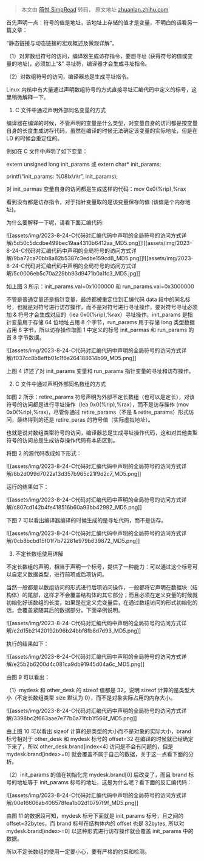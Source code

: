 > 本文由 [简悦 SimpRead](http://ksria.com/simpread/) 转码， 原文地址 [zhuanlan.zhihu.com](https://zhuanlan.zhihu.com/p/109474273)

首先声明一点：符号的值是地址，该地址上存储的值才是变量，不明白的话看另一篇文章：

“静态链接与动态链接的宏观概述及微观详解”。

（1）对非数组符号的访问，编译器生成访存指令，要想寻址 (获得符号的值或变量的地址)，必须加上“&” 寻址符，编译器才会生成寻址指令。

（2）对数组符号的访问，编译器总是生成寻址指令。

Linux 内核中有大量通过声明数组符号的方式直接寻址汇编代码中定义的标号，这里稍微解释一下。

1.  C 文件中通过声明外部同名变量的方式

编译器在编译的时候，不管声明的变量是什么类型，对变量自身的访问都是按变量自身的长度生成访存代码，虽然在编译的时候无法确定该变量的实际地址，但是在 LD 的时候会重定位的。

例如在 C 文件中声明了如下变量：

extern unsigned long init_params 或 extern char* init_params;

printf(“init_params: %08lx\n\r”, init_params);

对 init_parmas 变量自身的访问都是生成这样的代码：mov 0x0(%rip),%rax

看到没有都是访存指令，对于指针变量取的是该变量保存的值 (该值是个内存地址)。

为什么要解释一下呢，请看下面汇编代码:

![[assets/img/2023-8-24-C代码对汇编代码中声明的全局符号的访问方式详解/5d50c5dcdbe499bec19aa4310b6412aa_MD5.png]]![[assets/img/2023-8-24-C代码对汇编代码中声明的全局符号的访问方式详解/9ba72ca70bb8a82b5387c3edbe159cd8_MD5.png]]![[assets/img/2023-8-24-C代码对汇编代码中声明的全局符号的访问方式详解/5c0006eb5c70a229bb93d9471b0a1fc3_MD5.jpg]]

如上图 3 所示：init_params.val=0x1000000 和 run_params.val=0x3000000

不管是普通变量还是指针变量，最终都被重定位到汇编代码 data 段中的同名标号，也就是对符号进行访存操作，而不是对符号进行寻址操作，要对符号寻址必须加 & 符号才会生成对应的（lea 0x0(%rip),%rax）寻址操作。init_params 是指针变量用于存储 64 位地址占用 8 个字节，run_params 用于存储 long 类型数据占用 8 字节，所以访存操作取图 1 中定义的标号 init_parmas 和 run_params 的首 8 字节数据。

![[assets/img/2023-8-24-C代码对汇编代码中声明的全局符号的访问方式详解/f037cc8b8effb01c1f6e264188614b99_MD5.png]]

上图 4 详述了对 init_params 变量和 run_params 指针变量的寻址和访存操作。

2. C 文件中通过声明外部同名数组的方式

如图 2 所示：retire_params 符号声明为外部不定长数组（也可以是定长），对该符号的访问都是进行寻址操作（lea 0x0(%rip),%rax），而不是访存操作 (mov 0x0(%rip),%rax)，尽管你通过 retire_params（不是 & retire_params）形式访问，最终得到的还是 retire_paras 的符号值（实际虚拟地址）。

也就是说对数组类型符号的访问，编译器总是生成寻址操作代码，这和对其他类型符号的访问总是生成访存操作代码有本质区别。

将图 2 的源代码改成如下形式：

![[assets/img/2023-8-24-C代码对汇编代码中声明的全局符号的访问方式详解/8b2d099d7022a13d357b965c21f9d2c7_MD5.png]]

运行的结果如下：

![[assets/img/2023-8-24-C代码对汇编代码中声明的全局符号的访问方式详解/c807cd142b4fe418516b60a93bb42982_MD5.png]]

下图 7 可以看出编译器编译的时候生成的是寻址代码，而不是访存。

![[assets/img/2023-8-24-C代码对汇编代码中声明的全局符号的访问方式详解/0cb8bcbd15f01f7b72281e979b639872_MD5.png]]

3. 不定长数组使用详解

不定长数组的声明，相当于声明一个标号，提供了一种能力：可以通过这个标号可以自定义数据类型，进行前项或后项访问。

当然一般都是以数组访问的形式进行后项访问操作，一般都将它声明在数据块（结构体）的尾部，这样才不会覆盖结构体的其它部分；而且必须在定义变量的时候就初始化好该数组的长度，如果是在定义完变量后，在通过数组访问的形式初始化的话，会覆盖紧随其后的数据部分。下面举例说明。

![[assets/img/2023-8-24-C代码对汇编代码中声明的全局符号的访问方式详解/c2d15b21420192b96b24bbf8fb8d7d93_MD5.png]]

执行的结果如下：

![[assets/img/2023-8-24-C代码对汇编代码中声明的全局符号的访问方式详解/e25b2b6200d4c081ca9db91945d04a6c_MD5.png]]

由图 9 可以看出：

（1）mydesk 和 other_desk 的 sizeof 值都是 32，说明 sizeof 计算的是类型大小（不定长数组类型 size 默认为 0），而不是对象实际占用的内存大小。

![[assets/img/2023-8-24-C代码对汇编代码中声明的全局符号的访问方式详解/3398bc2f663aae7e77b0a71fcb1f566f_MD5.png]]

由上图 10 可以看出 sizeof 计算的是类型的大小而不是对象的实际大小，brand 标号相对于 other_desk 和 mydesk 标号的 offset=32 在编译的时候就已经确定下来了，所以 other_desk.brand[index<4] 访问是不会有问题的，但是 mydesk.brand[index>=0] 就会覆盖不属于自己的数据，关于这一点看下面的分析。

（2）init_params 的值在初始化完 mydesk.brand[0] 后改变了，而且 brand 标号的地址等于 init_params 标号的地址，这是为什么呢？看下面的反汇编代码：

![[assets/img/2023-8-24-C代码对汇编代码中声明的全局符号的访问方式详解/00e16606ab406578fea1b02d10797f9f_MD5.png]]

由图 11 的数据段可知，mydesk 标号下面就是 init_params 标号，且之间的 offset=32bytes，而 brand 标号在结构体内的 offset 也是 32bytes, 所以对 mydesk.brand[index>=0] 以这种形式进行访存操作就会覆盖 init_params 中的数据。

所以不定长数组的使用一定要小心，要有严格的约束和检测。